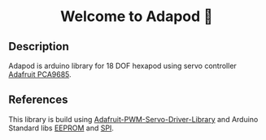 <h1 align="center">Welcome to Adapod 👋</h1>

## Description
Adapod is arduino library for 18 DOF hexapod using servo controller <a href="https://www.adafruit.com/product/815" >Adafruit PCA9685</a>.

## References
This library is build using <a href="https://github.com/adafruit/Adafruit-PWM-Servo-Driver-Library" >Adafruit-PWM-Servo-Driver-Library</a> and Arduino Standard libs <a href="https://docs.arduino.cc/learn/built-in-libraries/eeprom" >EEPROM</a> and <a href="https://docs.arduino.cc/learn/communication/spi">SPI</a>.

